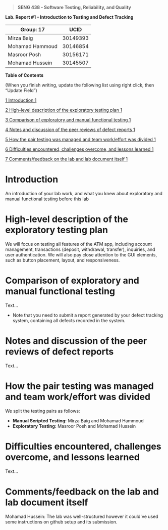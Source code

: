 > **SENG 438 - Software Testing, Reliability, and Quality**

**Lab. Report \#1 – Introduction to Testing and Defect Tracking**

| Group: 17      | UCID |
|-----------------| ----------------- |
| Mirza Baig               |  30149393  |
| Mohamad Hammoud                | 30146854 |
| Masroor Posh                | 30156171 |
| Mohamad Hussein              | 30145507 |

**Table of Contents**

(When you finish writing, update the following list using right click, then
“Update Field”)

[1 Introduction 1](#_Toc439194677)

[2 High-level description of the exploratory testing plan 1](#_Toc439194678)

[3 Comparison of exploratory and manual functional testing 1](#_Toc439194679)

[4 Notes and discussion of the peer reviews of defect reports 1](#_Toc439194680)

[5 How the pair testing was managed and team work/effort was
divided 1](#_Toc439194681)

[6 Difficulties encountered, challenges overcome, and lessons
learned 1](#_Toc439194682)

[7 Comments/feedback on the lab and lab document itself 1](#_Toc439194683)

# Introduction

An introduction of your lab work, and what you knew about exploratory and manual
functional testing before this lab

# High-level description of the exploratory testing plan

We will focus on testing all features of the ATM app, including account management, transactions (deposit, withdrawal, transfer), inquiries, and user authentication. We will also pay close attention to the GUI elements, such as button placement, layout, and responsiveness.

# Comparison of exploratory and manual functional testing

Text…

- Note that you need to submit a report generated by your defect tracking
    system, containing all defects recorded in the system.

# Notes and discussion of the peer reviews of defect reports

Text…

# How the pair testing was managed and team work/effort was divided

We split the testing pairs as follows:

- **Manual Scripted Testing:** Mirza Baig and Mohamad Hammoud
- **Exploratory Testing:** Masroor Posh and Mohamad Hussein

# Difficulties encountered, challenges overcome, and lessons learned

Text…

# Comments/feedback on the lab and lab document itself

Mohamad Hussein: The lab was well-structured however it could've used some instructions on github setup and its submission.
